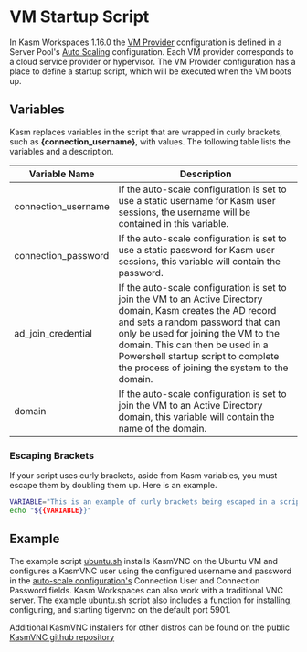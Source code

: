 # VM Startup Script
In Kasm Workspaces 1.16.0 the [VM Provider](https://www.kasmweb.com/docs/latest/guide/compute/pools.html#vm-provider-configs) configuration is defined in a Server Pool's [Auto Scaling](https://www.kasmweb.com/docs/latest/guide/compute/pools.html#autoscale-configurations) configuration. Each VM provider corresponds to a cloud service provider or hypervisor. The VM Provider configuration has a place to define a startup script, which will be executed when the VM boots up. 

## Variables

Kasm replaces variables in the script that are wrapped in curly brackets, such as **{connection_username}**, with values. The following table lists the variables and a description.

| Variable Name       | Description                                                                                                                                                                                                                                                                                                          |
|---------------------|----------------------------------------------------------------------------------------------------------------------------------------------------------------------------------------------------------------------------------------------------------------------------------------------------------------------|
| connection_username | If the auto-scale configuration is set to use a static username for Kasm user sessions, the username will be contained in this variable.                                                                                                                                                                             |
| connection_password | If the auto-scale configuration is set to use a static password for Kasm user sessions, this variable will contain the password.                                                                                                                                                                                     |
| ad_join_credential  | If the auto-scale configuration is set to join the VM to an Active Directory domain, Kasm creates the AD record and sets a random password that can only be used for joining the VM to the domain. This can then be used in a Powershell startup script to complete the process of joining the system to the domain. |
| domain              | If the auto-scale configuration is set to join the VM to an Active Directory domain, this variable will contain the name of the domain.                                                                                                                                                                              |

### Escaping Brackets
If your script uses curly brackets, aside from Kasm variables, you must escape them by doubling them up. Here is an example.

```bash
VARIABLE="This is an example of curly brackets being escaped in a script."
echo "${{VARIABLE}}"
```

## Example
The example script [ubuntu.sh](./ubuntu.sh) installs KasmVNC on the Ubuntu VM and configures a KasmVNC user using the configured username and password in the [auto-scale configuration's](https://www.kasmweb.com/docs/latest/guide/compute/pools.html#autoscale-configurations) Connection User and Connection Password fields. Kasm Workspaces can also work with a traditional VNC server. The example ubuntu.sh script also includes a function for installing, configuring, and starting tigervnc on the default port 5901.

Additional KasmVNC installers for other distros can be found on the public [KasmVNC github repository](https://github.com/kasmtech/KasmVNC/releases)